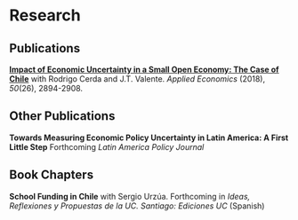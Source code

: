 # Research
## Publications

**[Impact of Economic Uncertainty in a Small Open Economy: The Case of Chile](https://www.tandfonline.com/doi/abs/10.1080/00036846.2017.1412076)**
with Rodrigo Cerda and J.T. Valente.
*Applied Economics* (2018), *50*(26), 2894-2908.

## Other Publications

**Towards Measuring Economic Policy Uncertainty in Latin America: A First Little Step**
Forthcoming *Latin America Policy Journal*

## Book Chapters

**School Funding in Chile** 
with Sergio Urzúa.
Forthcoming in *Ideas, Reflexiones y Propuestas de la UC. Santiago: Ediciones UC* (Spanish)
